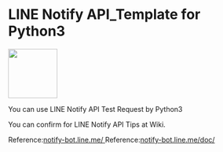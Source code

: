 # LINE Notify API_Template for Python3
<img src="https://scdn.line-apps.com/n/line_notice/img/sprite/pc_161025.png" width="100">

You can use LINE Notify API Test Request by Python3

You can confirm for LINE Notify API Tips at Wiki.

Reference:[notify-bot.line.me/ ](https://notify-bot.line.me/)
Reference:[notify-bot.line.me/doc/](https://notify-bot.line.me/doc/)

